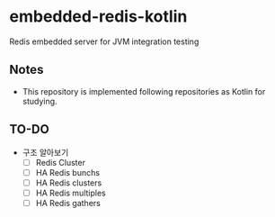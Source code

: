 # embedded-redis-kotlin

Redis embedded server for JVM integration testing

## Notes

- This repository is implemented following repositories as Kotlin for studying.

## TO-DO

- 구조 알아보기
  - [ ] Redis Cluster
  - [ ] HA Redis bunchs
  - [ ] HA Redis clusters
  - [ ] HA Redis multiples
  - [ ] HA Redis gathers
